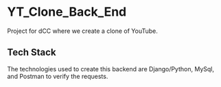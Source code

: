 # YT_Clone_Back_End
Project for dCC where we create a clone of YouTube.

## Tech Stack
The technologies used to create this backend are Django/Python, MySql, and Postman to verify the requests.
